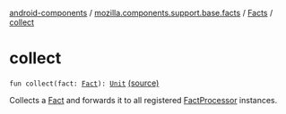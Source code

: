 [android-components](../../index.md) / [mozilla.components.support.base.facts](../index.md) / [Facts](index.md) / [collect](./collect.md)

# collect

`fun collect(fact: `[`Fact`](../-fact/index.md)`): `[`Unit`](https://kotlinlang.org/api/latest/jvm/stdlib/kotlin/-unit/index.html) [(source)](https://github.com/mozilla-mobile/android-components/blob/master/components/support/base/src/main/java/mozilla/components/support/base/facts/Facts.kt#L26)

Collects a [Fact](../-fact/index.md) and forwards it to all registered [FactProcessor](../-fact-processor/index.md) instances.

